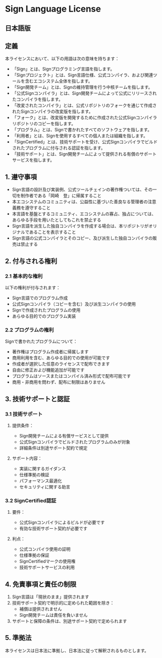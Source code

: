 # Sign Language License

## 日本語版

## 定義

本ライセンスにおいて、以下の用語は次の意味を持ちます：

- 「Sign」とは、Signプログラミング言語を指します。
- 「Signプロジェクト」とは、Sign言語仕様、公式コンパイラ、および関連ツールを含むエコシステム全体を指します。
- 「Sign開発チーム」とは、Signの維持管理を行う中核チームを指します。
- 「公式Signコンパイラ」とは、Sign開発チームによって公式にリリースされたコンパイラを指します。
- 「改変されたコンパイラ」とは、公式リポジトリのフォークを通じて作成されたSignコンパイラの改変版を指します。
- 「フォーク」とは、改変版を開発するために作成された公式Signコンパイラリポジトリのコピーを指します。
- 「プログラム」とは、Signで書かれたすべてのソフトウェアを指します。
- 「利用者」とは、Signを使用するすべての個人または組織を指します。
- 「SignCertified」とは、技術サポートを受け、公式Signコンパイラでビルドされたプログラムに付与される認証を指します。
- 「技術サポート」とは、Sign開発チームによって提供される有償のサポートサービスを指します。

## 1. 遵守事項
- Sign言語の設計及び実装例、公式ツールチェインの著作権ついては、その一切を制作者である「岡崎　登」に帰属すること
- 本エコシステムのコミュニティは、公益性に基づいた善良なる管理者の注意義務を遵守すること
- 本言語を基盤とするコミュニティ、エコシステムの寡占、独占については、あらゆる手段を用いたとしてもこれを禁止する
- Sign言語を派生した独自コンパイラを作成する場合は、本リポジトリがオリジナルであることを表示すること
- Sign言語の公式コンパイラとそのコピー、及び派生した独自コンパイラの販売は禁止する

## 2. 付与される権利

### 2.1 基本的な権利
以下の権利が付与されます：
- Sign言語でのプログラム作成
- 公式Signコンパイラ（コピーを含む）及び派生コンパイラの使用
- Signで作成されたプログラムの使用
- あらゆる目的でのプログラム実装

### 2.2 プログラムの権利
Signで書かれたプログラムについて：
   - 著作権はプログラム作成者に帰属します
   - 商用利用を含む、あらゆる目的での使用が可能です
   - 作成者が選択した任意のライセンスで配布できます
   - 自由に修正および機能追加が可能です
   - プログラムはソースまたはコンパイル済み形式で配布可能です
   - 商用・非商用を問わず、配布に制限はありません

## 3. 技術サポートと認証

### 3.1 技術サポート
1. 提供条件：
   - Sign開発チームによる有償サービスとして提供
   - 公式Signコンパイラでビルドされたプログラムのみが対象
   - 詳細条件は別途サポート契約で規定

2. サポート内容：
   - 実装に関するガイダンス
   - 仕様準拠の検証
   - パフォーマンス最適化
   - セキュリティに関する助言

### 3.2 SignCertified認証
1. 要件：
   - 公式Signコンパイラによるビルドが必要です
   - 有効な技術サポート契約が必要です

2. 利点：
   - 公式コンパイラ使用の証明
   - 仕様準拠の保証
   - SignCertifiedマークの使用権
   - 技術サポートサービスの利用

## 4. 免責事項と責任の制限

1. Sign言語は「現状のまま」提供されます
2. 技術サポート契約で明示的に定められた範囲を除き：
   - 補償は提供されません
   - Sign開発チームは責任を負いません
3. サポートと保障の条件は、別途サポート契約で定められます

## 5. 準拠法

本ライセンスは日本法に準拠し、日本法に従って解釈されるものとします。
